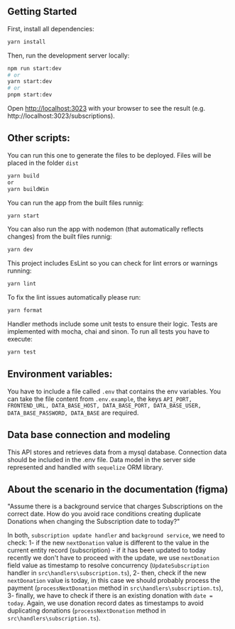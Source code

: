 
## Getting Started

First, install all dependencies:

```bash
yarn install
```

Then, run the development server locally:

```bash
npm run start:dev
# or
yarn start:dev
# or
pnpm start:dev
```

Open [http://localhost:3023](http://localhost:3023) with your browser to see the result (e.g. http://localhost:3023/subscriptions).

## Other scripts:

You can run this one to generate the files to be deployed. Files will be placed in the folder ```dist```
``` bash
yarn build
or
yarn buildWin
```

You can run the app from the built files runnig:
``` bash
yarn start
```

You can also run the app with nodemon (that automatically reflects changes) from the built files runnig:
``` bash
yarn dev
```

This project includes EsLint so you can check for lint errors or warnings running:
``` bash
yarn lint
```
To fix the lint issues automatically please run:
``` bash
yarn format
```

Handler methods include some unit tests to ensure their logic. Tests are implemented with mocha, chai and sinon.
To run all tests you have to execute:
``` bash
yarn test
```

## Environment variables:

You have to include a file called ```.env``` that contains the env variables.
You can take the file content from ```.env.example```, the keys ```API_PORT, FRONTEND_URL, DATA_BASE_HOST, DATA_BASE_PORT, DATA_BASE_USER, DATA_BASE_PASSWORD, DATA_BASE``` are required.

## Data base connection and modeling

This API stores and retrieves data from a mysql database. Connection data should be included in the .env file.
Data model in the server side represented and handled with ```sequelize``` ORM library.

## About the scenario in the documentation (figma)

"Assume there is a background service that charges Subscriptions on the correct date. How do you avoid race conditions creating duplicate Donations when changing the Subscription date to today?"

In both, ```subscription update handler``` and ```background service```, we need to check:
1- if the new ```nextDonation``` value is different to the value in the current entity record (subscription) - if it has been updated to today recently we don't have to proceed with the update, we use ```nextDonation``` field value as timestamp to resolve concurrency (```UpdateSubscription``` handler in ```src\handlers\subscription.ts```),
2- then, check if the new ```nextDonation``` value is today, in this case we should probably process the payment (```processNextDonation``` method in ```src\handlers\subscription.ts```),
3- finally, we have to check if there is an existing donation with ```date = today```. Again, we use donation record dates as timestamps to avoid duplicating donations (```processNextDonation``` method in ```src\handlers\subscription.ts```).
